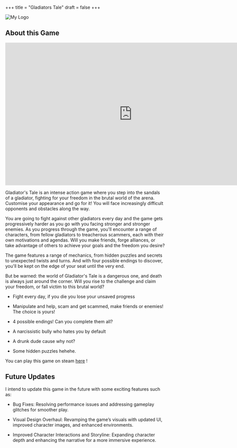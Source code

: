 +++
title = "Gladiators Tale"
draft = false
+++

![My Logo](/mywebsite/images/logo1.png)

## About this Game

<iframe width="800" height="450" src="https://www.youtube.com/embed/-MPzzlpa61Q?si=w5NfT4JjVq7nf4M-" title="YouTube video player" frameborder="0" allow="accelerometer; autoplay; clipboard-write; encrypted-media; gyroscope; picture-in-picture; web-share" referrerpolicy="strict-origin-when-cross-origin" allowfullscreen></iframe>

Gladiator's Tale is an intense action game where you step into the sandals of a gladiator, fighting for your freedom in the brutal world of the arena. Customise your appearance and go for it! You will face increasingly difficult opponents and obstacles along the way.

You are going to fight against other gladiators every day and the game gets progressively harder as you go with you facing stronger and stronger enemies. As you progress through the game, you'll encounter a range of characters, from fellow gladiators to treacherous scammers, each with their own motivations and agendas. Will you make friends, forge alliances, or take advantage of others to achieve your goals and the freedom you desire?

The game features a range of mechanics, from hidden puzzles and secrets to unexpected twists and turns. And with four possible endings to discover, you'll be kept on the edge of your seat until the very end.

But be warned: the world of Gladiator's Tale is a dangerous one, and death is always just around the corner. Will you rise to the challenge and claim your freedom, or fall victim to this brutal world?

- Fight every day, if you die you lose your unsaved progress

- Manipulate and help, scam and get scammed, make friends or enemies! The choice is yours!

- 4 possible endings! Can you complete them all?

- A narcissistic bully who hates you by default

- A drunk dude cause why not?

- Some hidden puzzles hehehe.

You can play this game on steam [here](https://store.steampowered.com/app/1428650/Gladiators_Tale/)
!

## Future Updates

I intend to update this game in the future with some exciting features such as:

- Bug Fixes: Resolving performance issues and addressing gameplay glitches for smoother play.

- Visual Design Overhaul: Revamping the game’s visuals with updated UI, improved character images, and enhanced environments.

- Improved Character Interactions and Storyline: Expanding character depth and enhancing the narrative for a more immersive experience.
